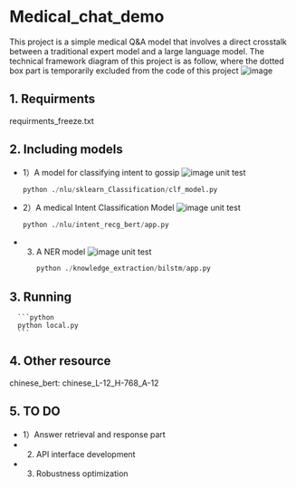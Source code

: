 # Medical_chat_demo
This project is a simple medical Q&A model that involves a direct crosstalk between a traditional expert model and a large language model.
The technical framework diagram of this project is as follow, where the dotted box part is temporarily excluded from the code of this project
![image](https://github.com/sailerml/Medical_chat_demo/assets/10277621/f9c22da4-6691-4f59-bf52-3eef70c3cc02)

## 1. Requirments
   requirments_freeze.txt
   
## 2. Including models

   -  1）A model for classifying intent to gossip
      ![image](https://github.com/sailerml/Medical_chat_demo/assets/10277621/35fd19e9-771b-4c5f-bb1e-9dd664850d77)
         unit test
         ```python
         python ./nlu/sklearn_Classification/clf_model.py
         ```
   -  2）A medical Intent Classification Model
      ![image](https://github.com/sailerml/Medical_chat_demo/assets/10277621/e7351ba0-b532-47b1-b2f1-c7e580d41bde)
         unit test
         ```python
         python ./nlu/intent_recg_bert/app.py
         ```
   -  3) A NER model
      ![image](https://github.com/sailerml/Medical_chat_demo/assets/10277621/51a1e24d-c188-4759-99a4-4e0a033e9a24)
         unit test
         ```python
         python ./knowledge_extraction/bilstm/app.py
         ```
## 3. Running
   
      ```python
      python local.py
      ```
## 4. Other resource
    
   chinese_bert: chinese_L-12_H-768_A-12

## 5. TO DO
   -  1）Answer retrieval and response part
   -  2) API interface development
   -  3) Robustness optimization
